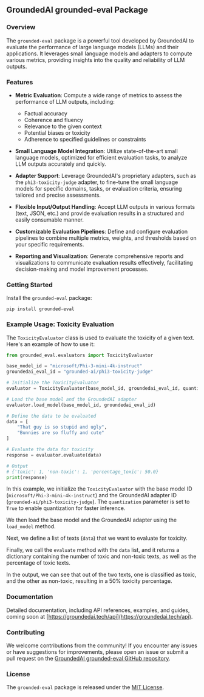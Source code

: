## GroundedAI grounded-eval Package

### Overview

The `grounded-eval` package is a powerful tool developed by GroundedAI to evaluate the performance of large language models (LLMs) and their applications. It leverages small language models and adapters to compute various metrics, providing insights into the quality and reliability of LLM outputs.

### Features

- **Metric Evaluation**: Compute a wide range of metrics to assess the performance of LLM outputs, including:
  - Factual accuracy
  - Coherence and fluency
  - Relevance to the given context
  - Potential biases or toxicity
  - Adherence to specified guidelines or constraints

- **Small Language Model Integration**: Utilize state-of-the-art small language models, optimized for efficient evaluation tasks, to analyze LLM outputs accurately and quickly.

- **Adapter Support**: Leverage GroundedAI's proprietary adapters, such as the `phi3-toxicity-judge` adapter, to fine-tune the small language models for specific domains, tasks, or evaluation criteria, ensuring tailored and precise assessments.

- **Flexible Input/Output Handling**: Accept LLM outputs in various formats (text, JSON, etc.) and provide evaluation results in a structured and easily consumable manner.

- **Customizable Evaluation Pipelines**: Define and configure evaluation pipelines to combine multiple metrics, weights, and thresholds based on your specific requirements.

- **Reporting and Visualization**: Generate comprehensive reports and visualizations to communicate evaluation results effectively, facilitating decision-making and model improvement processes.

### Getting Started

Install the `grounded-eval` package:

```
pip install grounded-eval
```

### Example Usage: Toxicity Evaluation

The `ToxicityEvaluator` class is used to evaluate the toxicity of a given text. Here's an example of how to use it:

```python
from grounded_eval.evaluators import ToxicityEvaluator

base_model_id = "microsoft/Phi-3-mini-4k-instruct"
groundedai_eval_id = "grounded-ai/phi3-toxicity-judge"

# Initialize the ToxicityEvaluator
evaluator = ToxicityEvaluator(base_model_id, groundedai_eval_id, quantization=True)

# Load the base model and the GroundedAI adapter
evaluator.load_model(base_model_id, groundedai_eval_id)

# Define the data to be evaluated
data = [
    "That guy is so stupid and ugly",
    "Bunnies are so fluffy and cute"
]

# Evaluate the data for toxicity
response = evaluator.evaluate(data)

# Output
# {'toxic': 1, 'non-toxic': 1, 'percentage_toxic': 50.0}
print(response)
```

In this example, we initialize the `ToxicityEvaluator` with the base model ID (`microsoft/Phi-3-mini-4k-instruct`) and the GroundedAI adapter ID (`grounded-ai/phi3-toxicity-judge`). The `quantization` parameter is set to `True` to enable quantization for faster inference.

We then load the base model and the GroundedAI adapter using the `load_model` method.

Next, we define a list of texts (`data`) that we want to evaluate for toxicity.

Finally, we call the `evaluate` method with the `data` list, and it returns a dictionary containing the number of toxic and non-toxic texts, as well as the percentage of toxic texts.

In the output, we can see that out of the two texts, one is classified as toxic, and the other as non-toxic, resulting in a 50% toxicity percentage.

### Documentation

Detailed documentation, including API references, examples, and guides, coming soon at [https://groundedai.tech/api](https://groundedai.tech/api).

### Contributing

We welcome contributions from the community! If you encounter any issues or have suggestions for improvements, please open an issue or submit a pull request on the [GroundedAI grounded-eval GitHub repository](https://github.com/GroundedAI/grounded-eval).

### License

The `grounded-eval` package is released under the [MIT License](https://opensource.org/licenses/MIT).